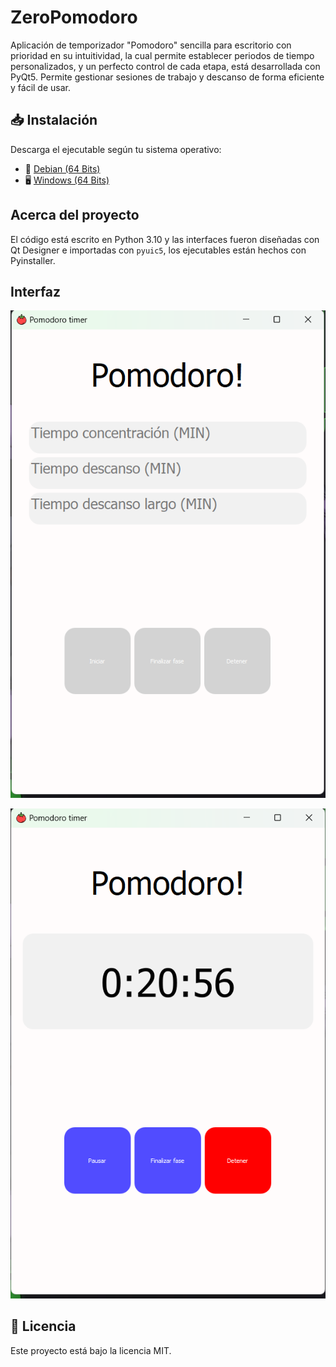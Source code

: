 # ZeroPomodoro
Aplicación de temporizador "Pomodoro" sencilla para escritorio con prioridad en su intuitividad, la cual permite establecer periodos de tiempo personalizados, y un perfecto control de cada etapa, está desarrollada con PyQt5. Permite gestionar sesiones de trabajo y descanso de forma eficiente y fácil de usar.

## 📥 Instalación
Descarga el ejecutable según tu sistema operativo:  
- 🐧 [Debian (64 Bits)](build/ZeroPomodoro.deb)
- 🖥️ [Windows (64 Bits)](build/ZeroPomodoroSetup.exe)

## Acerca del proyecto  
El código está escrito en Python 3.10 y las interfaces fueron diseñadas con Qt Designer e importadas con `pyuic5`, los ejecutables están hechos con Pyinstaller.

## Interfaz  
![Captura-1](img/Screenshot-1.png)

![Captura-2](img/Screenshot-2.png)

## 📜 Licencia  
Este proyecto está bajo la licencia MIT.
